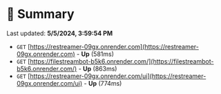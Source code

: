 # 📖 Summary
Last updated: **5/5/2024, 3:59:54 PM**

- `GET` [https://restreamer-09gx.onrender.com](https://restreamer-09gx.onrender.com) - **Up** (581ms)
- `GET` [https://filestreambot-b5k6.onrender.com/](https://filestreambot-b5k6.onrender.com/) - **Up** (863ms)
- `GET` [https://restreamer-09gx.onrender.com/ui](https://restreamer-09gx.onrender.com/ui) - **Up** (774ms)
